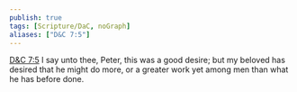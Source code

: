 ```yaml
---
publish: true
tags: [Scripture/DaC, noGraph]
aliases: ["D&C 7:5"]
---
```

[D&C 7:5](https://churchofjesuschrist.org/study/scriptures/dc-testament/dc/7?lang=eng&id=p5#p5) I say unto thee, Peter, this was a good desire; but my beloved has desired that he might do more, or a greater work yet among men than what he has before done.
